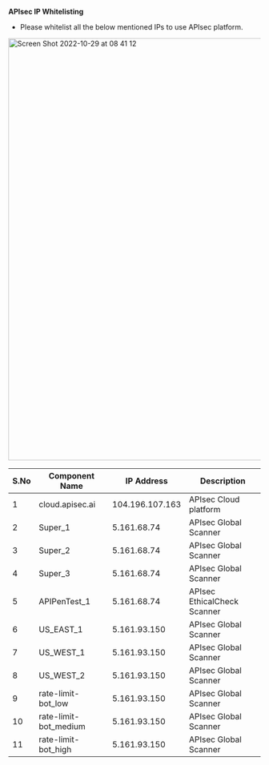 **APIsec IP Whitelisting**

- Please whitelist all the below mentioned IPs to use APIsec platform.

<p>

 <img width="844" alt="Screen Shot 2022-10-29 at 08 41 12" src="https://user-images.githubusercontent.com/30456479/199654835-caa45262-45b0-4077-8f91-8418e9a4e7f3.png">

| S.No | Component Name | IP Address | Description |
| ------------- | ------------- | ------------- | ------------- |
| 1  | cloud.apisec.ai     | 104.196.107.163  | APIsec Cloud platform |
| 2  | Super_1  | 5.161.68.74    | APIsec Global Scanner |
| 3  | Super_2  | 5.161.68.74    | APIsec Global Scanner |
| 4  | Super_3  | 5.161.68.74    | APIsec Global Scanner |
| 5  | APIPenTest_1  | 5.161.68.74    | APIsec EthicalCheck Scanner |
| 6  | US_EAST_1  | 5.161.93.150   | APIsec Global Scanner |
| 7  | US_WEST_1  | 5.161.93.150   | APIsec Global Scanner |
| 8  | US_WEST_2  | 5.161.93.150   | APIsec Global Scanner |
| 9  | rate-limit-bot_low  | 5.161.93.150   | APIsec Global Scanner |
| 10  | rate-limit-bot_medium   | 5.161.93.150   | APIsec Global Scanner |
| 11 | rate-limit-bot_high | 5.161.93.150   | APIsec Global Scanner |

